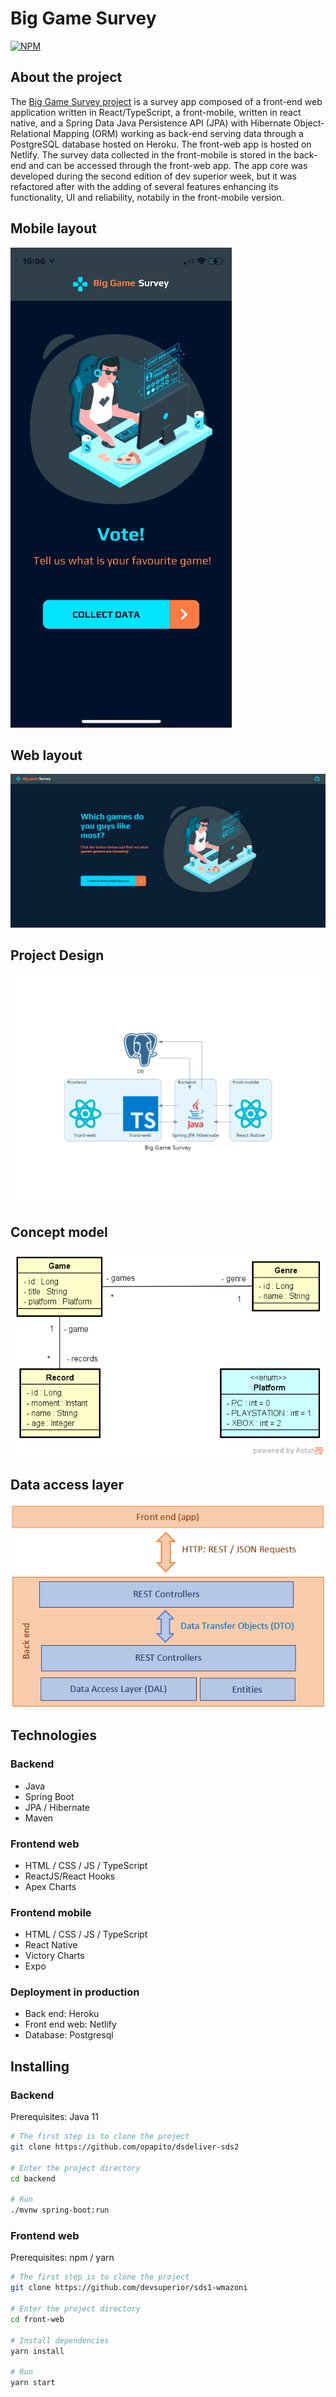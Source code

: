 # Big Game Survey

[![NPM](https://img.shields.io/npm/l/react)](https://github.com/opapito/dspesquisa/blob/master/LICENSE)

## About the project

The [Big Game Survey project](https://sds1-opapito.netlify.app/ "dspesquisa") is a  survey app composed of a front-end web application written in React/TypeScript, a front-mobile, written in react native, and a Spring Data Java Persistence API (JPA) with Hibernate Object-Relational Mapping (ORM) working as back-end serving data through a PostgreSQL database hosted on Heroku. The front-web app is hosted on Netlify. The survey data collected in the front-mobile is stored in the back-end and can be accessed through the front-web app. The app core was developed during the second edition of dev superior week, but it was refactored after with the adding of several features enhancing its functionality, UI and reliability, notabily in the front-mobile version.

## Mobile layout

![alt text](img/biggamesurvey.gif "Title Text")

## Web layout

![Web 1](img/biggamesurveyweb.gif)

## Project Design

![Project Design](img/biggamesurveyDS.png)

## Concept model

![Concept model](img/biggamesurveyCM.png)

## Data access layer

![Data access layer](img/biggamesurveyDAL.png)

## Technologies

### Backend

- Java
- Spring Boot
- JPA / Hibernate
- Maven

### Frontend web

- HTML / CSS / JS / TypeScript
- ReactJS/React Hooks
- Apex Charts

### Frontend mobile

- HTML / CSS / JS / TypeScript
- React Native
- Victory Charts
- Expo


### Deployment in production

- Back end: Heroku
- Front end web: Netlify
- Database: Postgresql

## Installing

### Backend

Prerequisites: Java 11

```bash
# The first step is to clone the project
git clone https://github.com/opapito/dsdeliver-sds2

# Enter the project directory
cd backend

# Run
./mvnw spring-boot:run
```

### Frontend web

Prerequisites: npm / yarn

```bash
# The first step is to clone the project
git clone https://github.com/devsuperior/sds1-wmazoni

# Enter the project directory
cd front-web

# Install dependencies
yarn install

# Run
yarn start
```
